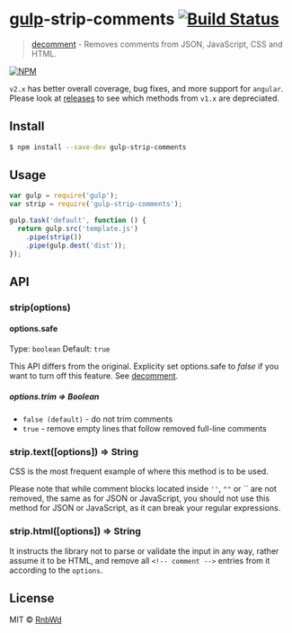 # [gulp](http://gulpjs.com)-strip-comments [![Build Status](https://img.shields.io/travis/RnbWd/gulp-strip-comments.svg?style=flat-square)](https://travis-ci.org/RnbWd/gulp-strip-comments)

> [decomment](https://github.com/vitaly-t/decomment/) - Removes comments from JSON, JavaScript, CSS and HTML.

[![NPM](https://nodei.co/npm-dl/gulp-strip-comments.png)](https://nodei.co/npm/gulp-strip-comments/)

`v2.x`  has better overall coverage, bug fixes, and more support for `angular`. Please look at [releases](https://github.com/RnbWd/gulp-strip-comments/releases) to see which methods from `v1.x` are depreciated.

## Install

```sh
$ npm install --save-dev gulp-strip-comments
```

## Usage

```js
var gulp = require('gulp');
var strip = require('gulp-strip-comments');

gulp.task('default', function () {
  return gulp.src('template.js')
    .pipe(strip())
    .pipe(gulp.dest('dist'));
});
```

## API

### strip(options)

#### options.safe

Type: `boolean`
Default: `true`

This API differs from the original. Explicity set options.safe to *false* if you want to turn off this feature. See [decomment](https://github.com/vitaly-t/decomment).

##### options.trim ⇒ Boolean
* `false (default)` - do not trim comments
* `true` - remove empty lines that follow removed full-line comments

### strip.text([options]) ⇒ String

CSS is the most frequent example of where this method is to be used.

Please note that while comment blocks located inside `''`, `""` or \`\` are not removed,
the same as for JSON or JavaScript, you should not use this method for JSON or JavaScript,
as it can break your regular expressions.

### strip.html([options]) ⇒ String

It instructs the library not to parse or validate the input in any way, rather assume it to be HTML, and remove all `<!-- comment -->` entries from it according to the `options`.

## License

MIT © [RnbWd](https://github.com/RnbWd)
